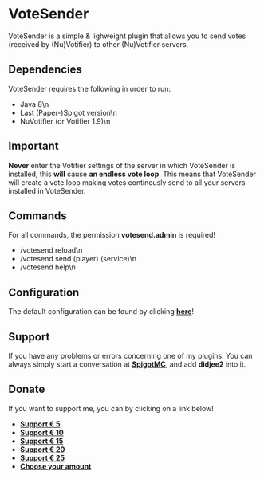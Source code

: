 # VoteSender #

VoteSender is a simple & lighweight plugin that allows you to send votes (received by (Nu)Votifier) to other (Nu)Votifier servers.

## Dependencies ##
VoteSender requires the following in order to run:
* Java 8\n
* Last (Paper-)Spigot version\n
* NuVotifier (or Votifier 1.9)\n

## Important ##
**Never** enter the Votifier settings of the server in which VoteSender is installed, this **will** cause **an endless vote loop**.
This means that VoteSender will create a vote loop making votes continously send to all your servers installed in VoteSender.

## Commands ##
For all commands, the permission **votesend.admin** is required!
* /votesend reload\n
* /votesend send (player) (service)\n
* /votesend help\n

## Configuration ##
The default configuration can be found by clicking [**here**](https://bitbucket.org/didjee2/votesender/src/fd9269d0cb18b5e143db477f6b02e1af488e0227/src/main/resources/config.yml?at=master&fileviewer=file-view-default)!

## Support ##
If you have any problems or errors concerning one of my plugins. You can always simply start a conversation at [**SpigotMC**](https://www.spigotmc.org/conversations/add), and add **didjee2** into it.

## Donate ##
If you want to support me, you can by clicking on a link below!

* [**Support € 5**](https://paypal.me/didjee2/5)
* [**Support € 10**](https://paypal.me/didjee2/10)
* [**Support € 15**](https://paypal.me/didjee2/15)
* [**Support € 20**](https://paypal.me/didjee2/20)
* [**Support € 25**](https://paypal.me/didjee2/25)
* [**Choose your amount**](https://paypal.me/didjee2)